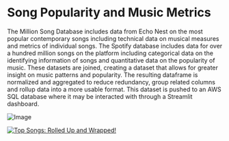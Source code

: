 # Song Popularity and Music Metrics

The Million Song Database includes data from Echo Nest on the most popular contemporary songs including technical data on musical measures and metrics of individual songs. The Spotify database includes data for over a hundred million songs on the platform including categorical data on the identifying information of songs and quantitative data on the popularity of music. These datasets are joined, creating a dataset that allows for greater insight on music patterns and popularity. The resulting dataframe is normalized and aggregated to reduce redundancy, group related columns and rollup data into a more usable format. This dataset is pushed to an AWS SQL database where it may be interacted with through a Streamlit dashboard.

![Image](https://github.com/user-attachments/assets/c676e307-c59b-4def-b58f-42de03fec705)

[![Top Songs: Rolled Up and Wrapped!](https://ytcards.demolab.com/?id=8XV-8EQ7HhI&title=Top+Songs:+Rolled+Up+and+Wrapped!&lang=en&timestamp=1733616000&background_color=%230d1117&title_color=%23ffffff&stats_color=%23dedede&max_title_lines=1&width=250&border_radius=5&duration=296 "Top Songs: Rolled Up and Wrapped!")](https://youtu.be/8XV-8EQ7HhI?feature=shared)
